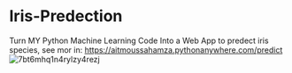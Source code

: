 # Iris-Predection
Turn MY Python Machine Learning Code Into a Web App to predect iris species, see mor in: https://aitmoussahamza.pythonanywhere.com/predict
![7bt6mhq1n4rylzy4rezj](https://github.com/aithamza/Iris-Predection/assets/113510986/9331bb42-37b1-4814-a7c3-5a43eea01a0d)


